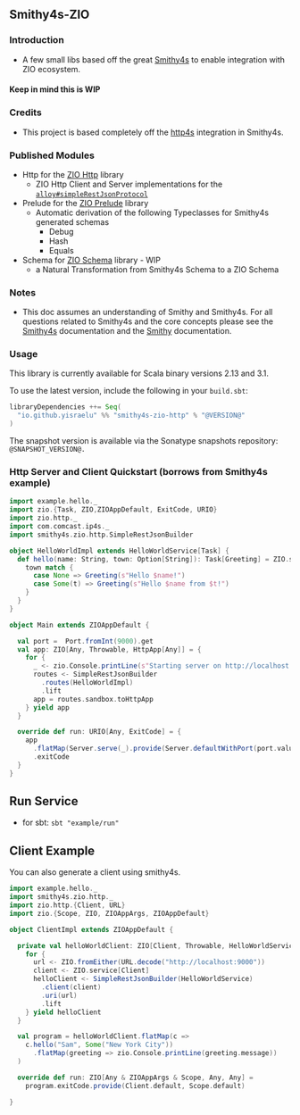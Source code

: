 ## Smithy4s-ZIO

### Introduction
- A few small libs based off the great [Smithy4s](https://disneystreaming.github.io/smithy4s/) to enable integration with ZIO ecosystem.
#### Keep in mind this is WIP

### Credits
- This project is based completely off the [http4s](https://http4s.org/) integration in Smithy4s.

### Published Modules
  - Http for the [ZIO Http](https://zio.dev/http/) library
    - ZIO Http Client and Server implementations for the [`alloy#simpleRestJsonProtocol`](https://github.com/disneystreaming/alloy)
  - Prelude for the [ZIO Prelude](https://zio.dev/zio-prelude/) library   
    - Automatic derivation of the following Typeclasses for Smithy4s generated schemas 
      - Debug
      - Hash
      - Equals
  - Schema for [ZIO Schema](https://zio.dev/schema/) library - WIP
    - a Natural Transformation from Smithy4s Schema to a ZIO Schema


### Notes
- This doc assumes an understanding of Smithy and Smithy4s. For all questions related to Smithy4s and the core concepts please see the [Smithy4s](https://disneystreaming.github.io/smithy4s/) documentation and the [Smithy](https://awslabs.github.io/smithy/) documentation.


### Usage

This library is currently available for Scala binary versions 2.13 and 3.1.

To use the latest version, include the following in your `build.sbt`:

```scala
libraryDependencies ++= Seq(
  "io.github.yisraelu" %% "smithy4s-zio-http" % "@VERSION@"
)
```

The snapshot version is available via the Sonatype snapshots repository: ```@SNAPSHOT_VERSION@.```



### Http Server and Client Quickstart (borrows from Smithy4s example)   

```scala mdoc:silent
import example.hello._
import zio.{Task, ZIO,ZIOAppDefault, ExitCode, URIO}
import zio.http._
import com.comcast.ip4s._
import smithy4s.zio.http.SimpleRestJsonBuilder

object HelloWorldImpl extends HelloWorldService[Task] {
  def hello(name: String, town: Option[String]): Task[Greeting] = ZIO.succeed {
    town match {
      case None => Greeting(s"Hello $name!")
      case Some(t) => Greeting(s"Hello $name from $t!")
    }
  }
}

object Main extends ZIOAppDefault {

  val port =  Port.fromInt(9000).get
  val app: ZIO[Any, Throwable, HttpApp[Any]] = {
    for {
      _ <- zio.Console.printLine(s"Starting server on http://localhost:$port")
      routes <- SimpleRestJsonBuilder
        .routes(HelloWorldImpl)
        .lift
      app = routes.sandbox.toHttpApp
    } yield app
  }

  override def run: URIO[Any, ExitCode] = {
    app
      .flatMap(Server.serve(_).provide(Server.defaultWithPort(port.value)))
      .exitCode
  }
}
```

## Run Service

- for sbt: `sbt "example/run"`


## Client Example

You can also generate a client using smithy4s.

```scala mdoc:compile-only
import example.hello._
import smithy4s.zio.http._
import zio.http.{Client, URL}
import zio.{Scope, ZIO, ZIOAppArgs, ZIOAppDefault}

object ClientImpl extends ZIOAppDefault {

  private val helloWorldClient: ZIO[Client, Throwable, HelloWorldService[ResourcefulTask]] = {
    for {
      url <- ZIO.fromEither(URL.decode("http://localhost:9000"))
      client <- ZIO.service[Client]
      helloClient <- SimpleRestJsonBuilder(HelloWorldService)
        .client(client)
        .uri(url)
        .lift
    } yield helloClient
  }

  val program = helloWorldClient.flatMap(c =>
    c.hello("Sam", Some("New York City"))
      .flatMap(greeting => zio.Console.printLine(greeting.message))
  )

  override def run: ZIO[Any & ZIOAppArgs & Scope, Any, Any] =
    program.exitCode.provide(Client.default, Scope.default)

}
```

